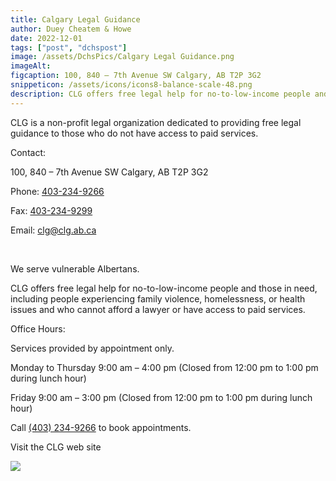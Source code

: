 ```yaml
---
title: Calgary Legal Guidance
author: Duey Cheatem & Howe
date: 2022-12-01
tags: ["post", "dchspost"]
image: /assets/DchsPics/Calgary Legal Guidance.png
imageAlt: 
figcaption: 100, 840 – 7th Avenue SW Calgary, AB T2P 3G2
snippeticon: /assets/icons/icons8-balance-scale-48.png
description: CLG offers free legal help for no-to-low-income people and those in need.
---
```


<p class="post__lead">
CLG is a non-profit legal organization dedicated to providing free legal guidance to those who do not have access to paid services.
</p>
<p class="subHeader">
Contact:
</p>

100, 840 – 7th Avenue SW Calgary, AB T2P 3G2

Phone: <a href="tel:403-234-9266">403-234-9266</a>

Fax: <a href="tel:403-234-9299">403-234-9299</a>

Email: <a href="mailto:clg@clg.ab.ca">clg@clg.ab.ca</a>

<br>
<p class="subHeader">
We serve vulnerable Albertans.
</p>

CLG offers free legal help for no-to-low-income people and those in need, including people experiencing family violence, homelessness, or health issues and who cannot afford a lawyer or have access to paid services.

<p class="subHeader">
Office Hours: 
</p>
Services provided by appointment only.

Monday to Thursday 9:00 am – 4:00 pm
(Closed from 12:00 pm to 1:00 pm during lunch hour) 

Friday 9:00 am – 3:00 pm
(Closed from 12:00 pm to 1:00 pm during lunch hour) 

Call <a href="tel:403-234-9266">(403) 234-9266</a> to book appointments.


<div class="post__link">
Visit the CLG web site

<a href="https://clg.ab.ca/" target="_blank"><img src="/assets/DchsPics/Calgary-Legal-Guidance-logo.svg" /></a> 
</div>